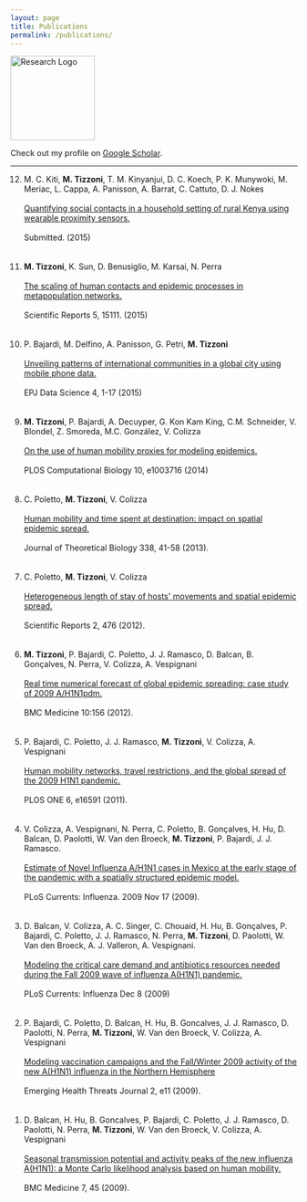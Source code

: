 ```yaml
---
layout: page
title: Publications
permalink: /publications/
---
```


<img src="{{ site.baseurl }}assets/icons/pencil.svg" title="Research Logo" class="profile" height="148" width="148">


Check out my profile on [Google Scholar][scholar].

<hr>

<ol reversed>

  <li>M. C. Kiti, <strong>M. Tizzoni</strong>, T. M. Kinyanjui, D. C. Koech, P. K. Munywoki, M. Meriac, L. Cappa, A. Panisson, A. Barrat, C. Cattuto, D. J. Nokes<br></br>
  <a href="">Quantifying social contacts in a household setting of rural Kenya using wearable proximity sensors.</a><br></br>
  Submitted. (2015)
  </li>
  <br></br>

  <li><strong>M. Tizzoni</strong>, K. Sun, D. Benusiglio, M. Karsai, N. Perra<br></br>
  <a href="http://www.nature.com/articles/srep15111">The scaling of human contacts and epidemic processes in metapopulation networks.</a><br></br>
  Scientific Reports 5, 15111. (2015)
  </li>
  <br></br>

  <li>P. Bajardi, M. Delfino, A. Panisson, G. Petri, <strong>M. Tizzoni</strong> <br></br>
  <a href="http://www.epjdatascience.com/content/4/1/3">Unveiling patterns of international communities in a global city using mobile phone data.</a><br></br>
  EPJ Data Science 4, 1-17 (2015)</li>
  <br></br>

  <li><strong>M. Tizzoni</strong>, P. Bajardi, A. Decuyper, G. Kon Kam King, C.M. Schneider, V. Blondel, Z. Smoreda, M.C. Gonz&aacute;lez, V. Colizza<br></br>
  <a href="http://journals.plos.org/ploscompbiol/article?id=10.1371/journal.pcbi.1003716">On the use of human mobility proxies for modeling epidemics.</a><br></br>
  PLOS Computational Biology 10, e1003716 (2014)
  </li>
  <br></br>


  <li>C. Poletto, <strong>M. Tizzoni</strong>, V. Colizza<br></br>
  <a href="http://www.sciencedirect.com/science/article/pii/S0022519313004062">Human mobility and time spent at destination: impact on spatial epidemic spread.</a><br></br>
  Journal of Theoretical Biology 338, 41-58 (2013).
  </li>
  <br></br>


  <li>C. Poletto, <strong>M. Tizzoni</strong>, V. Colizza<br></br>
  <a href="http://www.nature.com/articles/srep00476?WT.ec_id=SREP-631-20120702">Heterogeneous length of stay of hosts' movements and spatial epidemic spread.</a><br></br>
  Scientific Reports  2, 476  (2012).
  </li>
  <br></br>


  <li><strong>M. Tizzoni</strong>, P. Bajardi,  C. Poletto, J. J. Ramasco, D. Balcan, B. Gonçalves, N. Perra, V. Colizza, A. Vespignani<br></br>
  <a href="http://www.biomedcentral.com/1741-7015/10/165/abstract">Real time numerical forecast of global epidemic spreading: case study of 2009 A/H1N1pdm.</a><br></br>
  BMC Medicine 10:156 (2012).
  </li>
  <br></br>


  <li> P. Bajardi, C. Poletto, J. J. Ramasco, <strong>M. Tizzoni</strong>, V. Colizza, A. Vespignani<br></br>
  <a href="http://journals.plos.org/plosone/article?id=10.1371/journal.pone.0016591">Human mobility networks, travel restrictions, and the global spread of the 2009 H1N1 pandemic.</a><br></br>
  PLOS ONE  6, e16591 (2011).
  </li>
  <br></br>


  <li>V. Colizza, A. Vespignani, N. Perra, C. Poletto, B. Gonçalves, H. Hu, D. Balcan, D. Paolotti, W. Van den Broeck, <strong>M. Tizzoni</strong>, P. Bajardi, J. J. Ramasco.<br></br>
  <a href="http://currents.plos.org/influenza/article/estimate-of-novel-influenza-ah1n1-cases-in-mexico-at-the-early-stage-of-the-pandemic-with-a-spatially-structured-epidemic-model/">Estimate of Novel Influenza A/H1N1 cases in Mexico at the early stage of the pandemic with a spatially structured epidemic model.</a><br></br>
  PLoS Currents: Influenza. 2009 Nov 17 (2009).
  </li>
  <br></br>


  <li>D. Balcan, V. Colizza, A. C. Singer, C. Chouaid, H. Hu, B. Gonçalves, P. Bajardi, C. Poletto, J. J. Ramasco, N. Perra, <strong>M. Tizzoni</strong>, D. Paolotti, W. Van den Broeck, A. J. Valleron, A. Vespignani.<br></br>
  <a href="http://currents.plos.org/influenza/article/modeling-the-critical-care-demand-and-antibiotics-resources-needed-during-the-fall-2009-wave-of-influenza-ah1n1-pandemic/">Modeling the critical care demand and antibiotics resources needed during the Fall 2009 wave of influenza A(H1N1) pandemic.</a><br></br>
  PLoS Currents: Influenza Dec 8 (2009)
  </li>
  <br></br>


  <li>P. Bajardi, C. Poletto, D. Balcan, H. Hu, B. Goncalves, J. J. Ramasco, D. Paolotti, N. Perra, <strong>M. Tizzoni</strong>, W. Van den Broeck, V. Colizza, A. Vespignani<br></br>
  <a href="http://www.eht-journal.net/index.php/ehtj/article/view/7093">Modeling vaccination campaigns and the Fall/Winter 2009 activity of the new A(H1N1) influenza in the Northern Hemisphere</a><br></br>
  Emerging Health Threats Journal 2, e11 (2009).
  </li>
  <br></br>

  <li>D. Balcan, H. Hu, B. Goncalves, P. Bajardi, C. Poletto, J. J. Ramasco, D. Paolotti, N. Perra, <strong>M. Tizzoni</strong>, W. Van den Broeck, V. Colizza, A. Vespignani<br></br>
  <a href="http://www.biomedcentral.com/1741-7015/7/45">Seasonal transmission potential and activity peaks of the new influenza A(H1N1): a Monte Carlo likelihood analysis based on human mobility.</a><br></br>
  BMC Medicine 7, 45 (2009).
  </li>


</ol>

[scholar]: https://scholar.google.it/citations?user=1v2Ots0AAAAJ&hl=en

